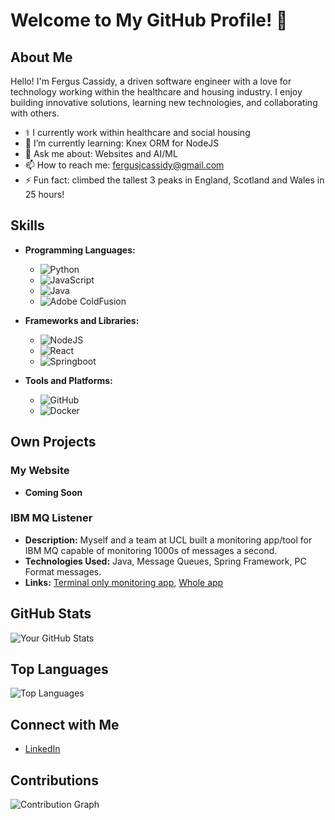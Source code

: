# Welcome to My GitHub Profile! 👋

## About Me

Hello! I'm Fergus Cassidy, a driven software engineer with a love for technology working within the healthcare and housing industry. I enjoy building innovative solutions, learning new technologies, and collaborating with others.

<!--- 🔭 I’m currently working on: [Your Current Project]-->
- ⚕️ I currently work within healthcare and social housing
- 🌱 I’m currently learning: Knex ORM for NodeJS
- 💬 Ask me about: Websites and AI/ML
- 📫 How to reach me: fergusjcassidy@gmail.com
- ⚡ Fun fact: climbed the tallest 3 peaks in England, Scotland and Wales in 25 hours!
<!--- 👯 I’m looking to collaborate on: [Open Source Project or Field]-->
## Skills

- **Programming Languages:**
  - ![Python](https://img.shields.io/badge/-Python-3776AB?style=flat&logo=python&logoColor=white)
  - ![JavaScript](https://img.shields.io/badge/-JavaScript-F7DF1E?style=flat&logo=javascript&logoColor=black)
  - ![Java](https://img.shields.io/badge/java-%23ED8B00.svg?style=for-the-badge&logo=openjdk&logoColor=white)
  - ![Adobe ColdFusion]( https://img.shields.io/badge/Adobe%20ColdFusion-red)

- **Frameworks and Libraries:**
  - ![NodeJS](https://img.shields.io/badge/-NodeJS-61DAFB?style=flat&logo=nodedotjs&logoColor=black)
  - ![React](https://img.shields.io/badge/-React-61DAFB?style=flat&logo=react&logoColor=black)
  - ![Springboot](https://img.shields.io/badge/-Springboot-092E20?style=flat&logo=spring&logoColor=green)

- **Tools and Platforms:**
  - ![GitHub](https://img.shields.io/badge/-GitHub-181717?style=flat&logo=github&logoColor=white)
  - ![Docker](https://img.shields.io/badge/-Docker-2496ED?style=flat&logo=docker&logoColor=white)

## Own Projects

### My Website
- **Coming Soon**

### IBM MQ Listener
- **Description:** Myself and a team at UCL built a monitoring app/tool for IBM MQ capable of monitoring 1000s of messages a second.
- **Technologies Used:** Java, Message Queues, Spring Framework, PC Format messages.
- **Links:** [Terminal only monitoring app](https://github.com/Fergus2299/ibm-mq-listener), [Whole app](https://github.com/Zaid1120/MQMerlin)

<!--
### Project 2: [Project Name]
- **Description:** Brief description of the project.
- **Technologies Used:** List of technologies.
- **Link:** [GitHub Repository Link](#)
-->
## GitHub Stats

![Your GitHub Stats](https://github-readme-stats.vercel.app/api?username=Fergus2299&show_icons=true&theme=radical)

## Top Languages

![Top Languages](https://github-readme-stats.vercel.app/api/top-langs/?username=Fergus2299&layout=compact&theme=radical)

## Connect with Me

- [LinkedIn](https://www.linkedin.com/in/ferguscassidy/)
<!--- [Twitter](https://twitter.com/yourusername)-->
<!--- [Personal Website](https://yourwebsite.com)-->

## Contributions

![Contribution Graph](https://github-readme-streak-stats.herokuapp.com/?user=Fergus2299&theme=radical)

<!--## Support Me

If you like my work, consider buying me a coffee!

[![Buy Me A Coffee](https://img.shields.io/badge/-Buy%20Me%20A%20Coffee-FFDD00?style=flat&logo=buy-me-a-coffee&logoColor=black)](https://www.buymeacoffee.com/yourusername)-->
